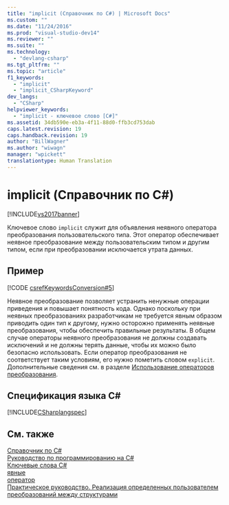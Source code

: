 ```yaml
---
title: "implicit (Справочник по C#) | Microsoft Docs"
ms.custom: ""
ms.date: "11/24/2016"
ms.prod: "visual-studio-dev14"
ms.reviewer: ""
ms.suite: ""
ms.technology: 
  - "devlang-csharp"
ms.tgt_pltfrm: ""
ms.topic: "article"
f1_keywords: 
  - "implicit"
  - "implicit_CSharpKeyword"
dev_langs: 
  - "CSharp"
helpviewer_keywords: 
  - "implicit - ключевое слово [C#]"
ms.assetid: 34db590e-eb3a-4f11-88d0-ffb3cd753dab
caps.latest.revision: 19
caps.handback.revision: 19
author: "BillWagner"
ms.author: "wiwagn"
manager: "wpickett"
translationtype: Human Translation
---
```

# implicit (Справочник по C#)
[!INCLUDE[vs2017banner](../../../csharp/includes/vs2017banner.md)]

Ключевое слово `implicit` служит для объявления неявного оператора преобразования пользовательского типа.  Этот оператор обеспечивает неявное преобразование между пользовательским типом и другим типом, если при преобразовании исключается утрата данных.  
  
## Пример  
 [!CODE [csrefKeywordsConversion#5](../CodeSnippet/VS_Snippets_VBCSharp/csrefKeywordsConversion#5)]  
  
 Неявное преобразование позволяет устранить ненужные операции приведения и повышает понятность кода.  Однако поскольку при неявных преобразованиях разработчикам не требуется явным образом приводить один тип к другому, нужно осторожно применять неявные преобразования, чтобы обеспечить правильные результаты.  В общем случае операторы неявного преобразования не должны создавать исключений и не должны терять данные, чтобы их можно было безопасно использовать.  Если оператор преобразования не соответствует таким условиям, его нужно пометить словом `explicit`.  Дополнительные сведения см. в разделе [Использование операторов преобразования](../../../csharp/programming-guide/statements-expressions-operators/using-conversion-operators.md).  
  
## Спецификация языка C\#  
 [!INCLUDE[CSharplangspec](../../../csharp/language-reference/keywords/includes/csharplangspec_md.md)]  
  
## См. также  
 [Справочник по C\#](../../../csharp/language-reference/index.md)   
 [Руководство по программированию на C\#](../../../csharp/programming-guide/index.md)   
 [Ключевые слова C\#](../../../csharp/language-reference/keywords/index.md)   
 [явные](../../../csharp/language-reference/keywords/explicit.md)   
 [оператор](../../../csharp/language-reference/keywords/operator.md)   
 [Практическое руководство. Реализация определенных пользователем преобразований между структурами](../../../csharp/programming-guide/statements-expressions-operators/how-to-implement-user-defined-conversions-between-structs.md)